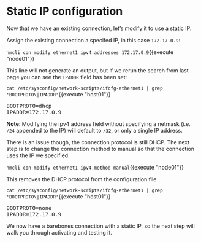 # Static IP configuration

Now that we have an existing connection, let’s modify it to use a static IP.

Assign the existing connection a specifed IP, in this case `172.17.0.9`:

`nmcli con modify ethernet1 ipv4.addresses 172.17.0.9`{{execute "node01"}}

This line will not generate an output, but if we rerun the search from last page
you can see the `IPADDR` field has been set:

`cat /etc/sysconfig/network-scripts/ifcfg-ethernet1 | grep 'BOOTPROTO\|IPADDR'`{{execute "host01"}}

<pre class=file>
BOOTPROTO=dhcp
IPADDR=172.17.0.9
</pre>

**Note**: Modifying the ipv4 address field without specifying a netmask
(i.e. `/24` appended to the IP) will default to `/32`, or only a single IP address.

There is an issue though, the connection protocol is still DHCP. The next step
is to change the connection method to manual so that the connection uses the
IP we specified.

`nmcli con modify ethernet1 ipv4.method manual`{{execute "node01"}}

This removes the DHCP protocol from the configuration file:

`cat /etc/sysconfig/network-scripts/ifcfg-ethernet1 | grep 'BOOTPROTO\|IPADDR'`{{execute "host01"}}

<pre class=file>
BOOTPROTO=none
IPADDR=172.17.0.9
</pre>

We now have a barebones connection with a static IP, so the next step will
walk you through activating and testing it.
